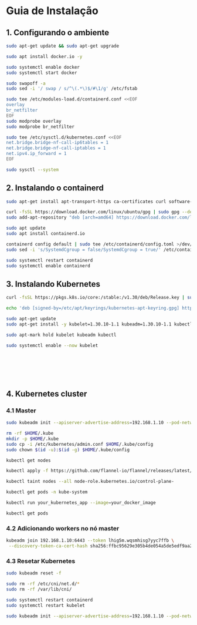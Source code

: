 # Guia de Instalação

## 1. Configurando o ambiente
```bash
sudo apt-get update && sudo apt-get upgrade
```

```bash
sudo apt install docker.io -y
```

```bash
sudo systemctl enable docker
sudo systemctl start docker
```

```bash
sudo swapoff -a
sudo sed -i '/ swap / s/^\(.*\)$/#\1/g' /etc/fstab
```

```bash
sudo tee /etc/modules-load.d/containerd.conf <<EOF
overlay
br_netfilter
EOF
sudo modprobe overlay
sudo modprobe br_netfilter
```

```bash
sudo tee /etc/sysctl.d/kubernetes.conf <<EOF
net.bridge.bridge-nf-call-ip6tables = 1
net.bridge.bridge-nf-call-iptables = 1
net.ipv4.ip_forward = 1
EOF
```

```bash
sudo sysctl --system
```

## 2. Instalando o containerd

```bash
sudo apt-get install apt-transport-https ca-certificates curl software-properties-common -y
```

```bash
curl -fsSL https://download.docker.com/linux/ubuntu/gpg | sudo gpg --dearmour -o /etc/apt/trusted.gpg.d/docker.gpg
sudo add-apt-repository "deb [arch=amd64] https://download.docker.com/linux/ubuntu $(lsb_release -cs) stable"
```

```bash
sudo apt update
sudo apt install containerd.io
```

```bash
containerd config default | sudo tee /etc/containerd/config.toml >/dev/null
sudo sed -i 's/SystemdCgroup = false/SystemdCgroup = true/' /etc/containerd/config.toml
```

```bash
sudo systemctl restart containerd
sudo systemctl enable containerd
```

## 3. Instalando Kubernetes

```bash
curl -fsSL https://pkgs.k8s.io/core:/stable:/v1.30/deb/Release.key | sudo gpg --dearmor -o /etc/apt/keyrings/kubernetes-apt-keyring.gpg
```

```bash
echo 'deb [signed-by=/etc/apt/keyrings/kubernetes-apt-keyring.gpg] https://pkgs.k8s.io/core:/stable:/v1.30/deb/ /' | sudo tee /etc/apt/sources.list.d/kubernetes.list
```

```bash
sudo apt-get update
sudo apt-get install -y kubelet=1.30.10-1.1 kubeadm=1.30.10-1.1 kubectl=1.30.10-1.1
```

```bash
sudo apt-mark hold kubelet kubeadm kubectl
```

```bash
sudo systemctl enable --now kubelet
```

</br>
</br>
</br>
</br>

## 4. Kubernetes cluster
### 4.1 Master
```bash
sudo kubeadm init --apiserver-advertise-address=192.168.1.10 --pod-network-cidr=10.244.0.0/16
```

```bash
rm -rf $HOME/.kube
mkdir -p $HOME/.kube
sudo cp -i /etc/kubernetes/admin.conf $HOME/.kube/config
sudo chown $(id -u):$(id -g) $HOME/.kube/config
```

```bash
kubectl get nodes
```

```bash
kubectl apply -f https://github.com/flannel-io/flannel/releases/latest/download/kube-flannel.yml
```

```bash
kubectl taint nodes --all node-role.kubernetes.io/control-plane-
```

```bash
kubectl get pods -n kube-system
```

```bash
kubectl run your_kubernetes_app --image=your_docker_image
```

```bash
kubectl get pods
```

### 4.2 Adicionando workers no nó master

```bash
kubeadm join 192.168.1.10:6443 --token lhig5m.wqsmhisg7yyc7ffb \
 --discovery-token-ca-cert-hash sha256:ffbc95629e305b4de054a5de5edf9aa253a93f87bcb2f79a7d84363f539355b4
```

### 4.3 Resetar Kubernetes

```bash
sudo kubeadm reset -f
```

```bash
sudo rm -rf /etc/cni/net.d/*
sudo rm -rf /var/lib/cni/
```

```bash
sudo systemctl restart containerd
sudo systemctl restart kubelet
```

```bash
sudo kubeadm init --apiserver-advertise-address=192.168.1.10 --pod-network-cidr=10.244.0.0/16
```
